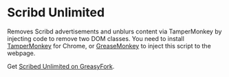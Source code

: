 # Scribd Unlimited

Removes Scribd advertisements and unblurs content via TamperMonkey by injecting code to remove two DOM classes. You need to install [TamperMonkey](https://chrome.google.com/webstore/detail/tampermonkey/dhdgffkkebhmkfjojejmpbldmpobfkfo) for Chrome, or [GreaseMonkey](https://addons.mozilla.org/en-US/firefox/addon/greasemonkey/) to inject this script to the webpage.

Get [Scribed Unlimited on GreasyFork](https://greasyfork.org/en/scripts/39439-scribd-unlimited).
